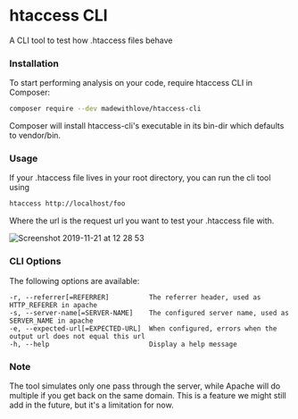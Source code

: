 # htaccess CLI

A CLI tool to test how .htaccess files behave

### Installation

To start performing analysis on your code, require htaccess CLI in Composer:

```bash
composer require --dev madewithlove/htaccess-cli
```

Composer will install htaccess-cli's executable in its bin-dir which defaults to vendor/bin.


### Usage

If your .htaccess file lives in your root directory, you can run the cli tool using

```bash
htaccess http://localhost/foo
```

Where the url is the request url you want to test your .htaccess file with.

![Screenshot 2019-11-21 at 12 28 53](https://user-images.githubusercontent.com/1398405/69334214-8cf9ea00-0c5a-11ea-8ee8-06f397719289.png)

### CLI Options

The following options are available:

```
-r, --referrer[=REFERRER]          The referrer header, used as HTTP_REFERER in apache
-s, --server-name[=SERVER-NAME]    The configured server name, used as SERVER_NAME in apache
-e, --expected-url[=EXPECTED-URL]  When configured, errors when the output url does not equal this url
-h, --help                         Display a help message
```

### Note

The tool simulates only one pass through the server, while Apache will do multiple if you get back
on the same domain. This is a feature we might still add in the future, but it's a limitation for now.
